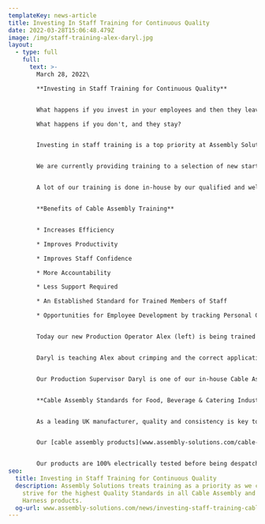 ```yaml
---
templateKey: news-article
title: Investing In Staff Training for Continuous Quality
date: 2022-03-28T15:06:48.479Z
image: /img/staff-training-alex-daryl.jpg
layout:
  - type: full
    full:
      text: >-
        March 28, 2022\

        **Investing in Staff Training for Continuous Quality**


        What happens if you invest in your employees and then they leave?\

        What happens if you don't, and they stay?


        Investing in staff training is a top priority at Assembly Solutions as we continually push for higher quality standards and to give employees confidence in all their work.


        We are currently providing training to a selection of new starters who have joined our [Cable Assembly](www.assembly-solutions.com/cable-assembly) department after significant growth in this product area. We have recruited 5 new production operators to support the work load, and over the next 4 weeks they will learn the skills of how to manufacture [custom cable assemblies](www.assembly-solutions.com/cable-assemblies) and understand the standards that every product must be made to.


        A lot of our training is done in-house by our qualified and well experienced cable assembly Technicians. By training in-house, we can work with real projects that are passing through production. Showing staff how a cable assembly is made starts right at the beginning with the CAD drawing, specification, wire list, parts list and work instructions which are all custom created by our Engineering Team.


        **Benefits of Cable Assembly Training** 


        * Increases Efficiency

        * Improves Productivity

        * Improves Staff Confidence

        * More Accountability

        * Less Support Required

        * An Established Standard for Trained Members of Staff

        * Opportunities for Employee Development by tracking Personal Growth


        Today our new Production Operator Alex (left) is being trained Daryl on how to make Custom Mains Power Cables. These cables are for the Food & Catering Industry, to be used in Heated Food Serving Units.


        Daryl is teaching Alex about crimping and the correct application of Ferrule/Core End Terminals. He will learn how to use crimp tools, how to crimp to IPC 620 standards including crimping techniques, and how to identify an incorrectly crimped terminal. 


        Our Production Supervisor Daryl is one of our in-house Cable Assembly trainers and has almost achieved 10 Years Service at Assembly Solutions. He is a highly skilled cable assembly technician who has worked on some our biggest contracts that have consisted of [EV & HV Battery Cables](www.assembly-solutions.com/battery-and-hv-cables) and 10m long [Automotive Wiring Harnesses](www.assembly-solutions.com/wiring-harness). He is an exceptional team player and is fully qualified to IPC 620 standards. Daryl is also on our Health & Safety Committee Board which means he contributes to top level continuous improvement projects relating to our Health & Safety.


        **Cable Assembly Standards for Food, Beverage & Catering Industry**


        As a leading UK manufacturer, quality and consistency is key to maintaining our reputation and reliability of products. 


        Our [cable assembly products](www.assembly-solutions.com/cable-assembly) are specially manufactured to meet the high standards of the food & catering market sector. We understand the significant importance of clean equipment but also the high temperatures that the equipment can reach. The cables we manufacture must be able to withstand aggressive corrosive cleaning chemicals that is used to kill germs and counteract contamination. All [cable assemblies](www.assembly-solutions.com/cable-assemblies) must also offer strong resistance and remain undamaged when in contact with extreme high temperatures. Cables are made against customer specification and we hold a wide range of stock of; cables, wires, glands and terminals. 


        Our products are 100% electrically tested before being despatched from our factory, giving customers confidence that all cables will work without any faults when being installed into their [Food & Catering Equipment](www.assembly-solutions.com/markets/food-and-catering).
seo:
  title: Investing in Staff Training for Continuous Quality
  description: Assembly Solutions treats training as a priority as we continually
    strive for the highest Quality Standards in all Cable Assembly and Wiring
    Harness products.
  og-url: www.assembly-solutions.com/news/investing-staff-training-cable-assemblies
---
```

